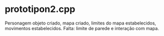 # prototipon2.cpp

Personagem objeto criado, mapa criado, limites do mapa estabelecidos, movimentos estabelecidos. Falta: limite de parede e interação com mapa.
